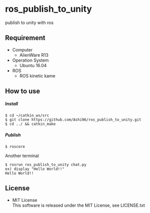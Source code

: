 # ros_publish_to_unity
publish to unity with ros
## Requirement
- Computer
  - AlienWare R13
- Operation System
  - Ubuntu 16.04
- ROS
  - ROS kinetic kame
## How to use
##### Install
~~~
$ cd ~/catkin_ws/src
$ git clone https://github.com/Ashi96/ros_publish_to_unity.git
$ cd ../ && catkin_make
~~~
##### Publish
~~~
$ roscore
~~~
Another terminal
~~~
$ rosrun ros_publish_to_unity chat.py
ex) display "Hello World!!"
Hello World!!
~~~
## License
- MIT License  
This software is released under the MIT License, see LICENSE.txt
